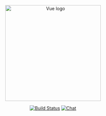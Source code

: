<p align="center"><a href="https://sidekem.pemalangkab.go.id" target="_blank" rel="noopener noreferrer"><img width="300" src="https://i2.wp.com/kandang.desa.id/wp-content/uploads/2018/07/SIDEKEM.png?ssl=1" alt="Vue logo"></a></p>


<p align="center">
  <a href="https://travis-ci.org/bowo-anakdesa/sidekem-restfull-api"><img src="https://travis-ci.org/bowo-anakdesa/sidekem-restfull-api.svg" alt="Build Status"></a>
<a href="https://discord.gg/UHHT8k"><img src="https://img.shields.io/badge/chat-on%20discord-7289da.svg" alt="Chat"></a>
</p>
